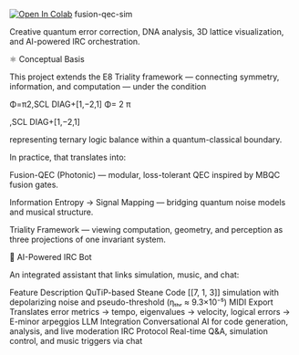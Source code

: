 [![Open In Colab](https://colab.research.google.com/assets/colab-badge.svg)](https://colab.research.google.com/github/multimodalas/fusion-qec-sim/blob/main/notebooks/qec_demo_global.ipynb)
fusion-qec-sim

Creative quantum error correction, DNA analysis, 3D lattice visualization, and AI-powered IRC orchestration.

⚛ Conceptual Basis

This project extends the E8 Triality framework — connecting symmetry, information, and computation — under the condition

Φ=π2,SCL DIAG+[1,−2,1]
Φ=
2
π
	​

,SCL DIAG+[1,−2,1]

representing ternary logic balance within a quantum-classical boundary.

In practice, that translates into:

Fusion-QEC (Photonic) — modular, loss-tolerant QEC inspired by MBQC fusion gates.

Information Entropy → Signal Mapping — bridging quantum noise models and musical structure.

Triality Framework — viewing computation, geometry, and perception as three projections of one invariant system.

💬 AI-Powered IRC Bot

An integrated assistant that links simulation, music, and chat:

Feature	Description
QuTiP-based Steane Code	[[7, 1, 3]] simulation with depolarizing noise and pseudo-threshold (ηₜₕᵣ ≈ 9.3×10⁻⁵)
MIDI Export	Translates error metrics → tempo, eigenvalues → velocity, logical errors → E-minor arpeggios
LLM Integration	Conversational AI for code generation, analysis, and live moderation
IRC Protocol	Real-time Q&A, simulation control, and music triggers via chat
